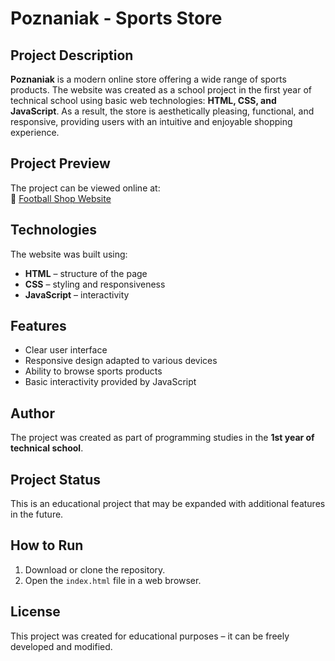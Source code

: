 # Poznaniak - Sports Store

## Project Description
**Poznaniak** is a modern online store offering a wide range of sports products. The website was created as a school project in the first year of technical school using basic web technologies: **HTML, CSS, and JavaScript**. As a result, the store is aesthetically pleasing, functional, and responsive, providing users with an intuitive and enjoyable shopping experience.

## Project Preview
The project can be viewed online at:  
🔗 [Football Shop Website](https://kolegatatar.github.io/Football_Shop_Website/)

## Technologies
The website was built using:
- **HTML** – structure of the page
- **CSS** – styling and responsiveness
- **JavaScript** – interactivity

## Features
- Clear user interface
- Responsive design adapted to various devices
- Ability to browse sports products
- Basic interactivity provided by JavaScript

## Author
The project was created as part of programming studies in the **1st year of technical school**.

## Project Status
This is an educational project that may be expanded with additional features in the future.

## How to Run
1. Download or clone the repository.
2. Open the `index.html` file in a web browser.

## License
This project was created for educational purposes – it can be freely developed and modified.

